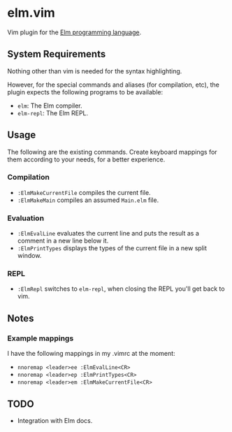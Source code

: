 # elm.vim

Vim plugin for the [Elm programming language](http://elm-lang.org/).

## System Requirements

Nothing other than vim is needed for the syntax highlighting.

However, for the special commands and aliases (for compilation, etc), the plugin expects the following programs to be available:

* `elm`: The Elm compiler.
* `elm-repl`: The Elm REPL.

## Usage

The following are the existing commands. Create keyboard mappings for 
them according to your needs, for a better experience.

### Compilation

* `:ElmMakeCurrentFile` compiles the current file.
* `:ElmMakeMain` compiles an assumed `Main.elm` file.

### Evaluation

* `:ElmEvalLine` evaluates the current line and puts the result as a
  comment in a new line below it.
* `:ElmPrintTypes` displays the types of the current file in a new split window.

### REPL

* `:ElmRepl` switches to `elm-repl`, when closing the REPL you'll get back to vim.

## Notes

### Example mappings

I have the following mappings in my .vimrc at the moment:

* `nnoremap <leader>ee :ElmEvalLine<CR>`
* `nnoremap <leader>ep :ElmPrintTypes<CR>`
* `nnoremap <leader>em :ElmMakeCurrentFile<CR>`

## TODO

* Integration with Elm docs.
